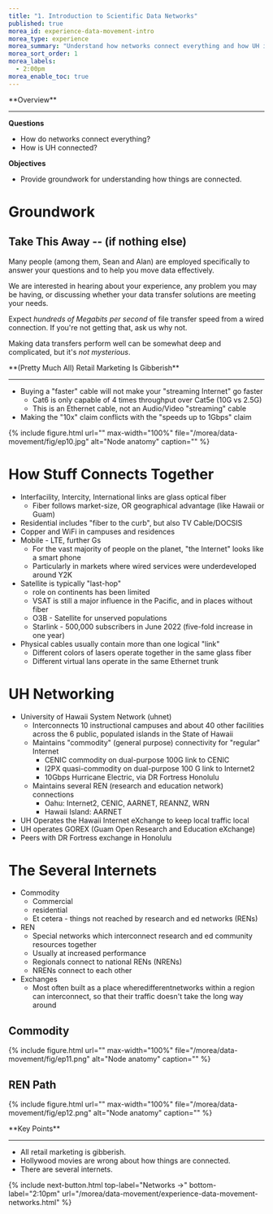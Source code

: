 ```yaml
---
title: "1. Introduction to Scientific Data Networks"
published: true
morea_id: experience-data-movement-intro
morea_type: experience
morea_summary: "Understand how networks connect everything and how UH is connected."
morea_sort_order: 1
morea_labels:
  - 2:00pm
morea_enable_toc: true
---
```


<div class="alert alert-success mt-3" role="alert" markdown="1">
<i class="fa-solid fa-globe fa-xl"></i> **Overview**
<hr/>

**Questions**
  * How do networks connect everything?
  * How is UH connected? 

 **Objectives**
  * Provide groundwork for understanding how things are connected.

</div>

# Groundwork

## Take This Away -- (if nothing else)

Many people (among them, Sean and Alan) are employed specifically to answer your questions and to help you move data effectively.

We are interested in hearing about your experience, any problem you may be having, or discussing whether your data transfer solutions are meeting your needs.

Expect _hundreds of Megabits per second_ of file transfer speed from a wired connection. If you're not getting that, ask us why not.

Making data transfers perform well can be somewhat deep and complicated, but it's _not mysterious_.
<div class="alert alert-info" role="alert" markdown="1">
<i class="fa-solid fa-circle-info fa-xl"></i> **(Pretty Much All) Retail Marketing Is Gibberish**
<hr/>

* Buying a "faster" cable will not make your "streaming Internet" go faster
   * Cat6 is only capable of 4 times throughput over Cat5e (10G vs 2.5G)
   * This is an Ethernet cable, not an Audio/Video "streaming" cable
 * Making the "10x" claim conflicts with the "speeds up to 1Gbps" claim

</div>

{% include figure.html url="" max-width="100%" file="/morea/data-movement/fig/ep10.jpg" alt="Node anatomy" caption="" %}

# How Stuff Connects Together

* Interfacility, Intercity, International links are glass optical fiber
  * Fiber follows market-size, OR geographical advantage (like Hawaii or Guam)
* Residential includes "fiber to the curb", but also TV Cable/DOCSIS
* Copper and WiFi in campuses and residences
* Mobile - LTE, further Gs
  * For the vast majority of people on the planet, "the Internet" looks like a smart phone
  * Particularly in markets where wired services were underdeveloped around Y2K
* Satellite is typically "last-hop"
  * role on continents has been limited
  * VSAT is still a major influence in the Pacific, and in places without fiber
  * O3B - Satellite for unserved populations
  * Starlink - 500,000 subscribers in June 2022 (five-fold increase in one year)
* Physical cables usually contain more than one logical "link"
  * Different colors of lasers operate together in the same glass fiber
  * Different virtual lans operate in the same Ethernet trunk

# UH Networking

* University of Hawaii System Network (uhnet)
  * Interconnects 10 instructional campuses and about 40 other facilities across the 6 public, populated islands in the State of Hawaii
  * Maintains "commodity" (general purpose) connectivity for "regular" Internet
    * CENIC commodity on dual-purpose 100G link to CENIC
    * I2PX quasi-commodity on dual-purpose 100 G link to Internet2
    * 10Gbps Hurricane Electric, via DR Fortress Honolulu
  * Maintains several REN (research and education network) connections
    * Oahu: Internet2, CENIC, AARNET, REANNZ, WRN
    * Hawaii Island: AARNET
* UH Operates the Hawaii Internet eXchange to keep local traffic local
* UH operates GOREX (Guam Open Research and Education eXchange)
* Peers with DR Fortress exchange in Honolulu

# The Several Internets

* Commodity
  * Commercial
  * residential
  * Et cetera - things not reached by research and ed networks (RENs)
* REN
  * Special networks which interconnect research and ed community resources together
  * Usually at increased performance
  * Regionals connect to national RENs (NRENs)
  * NRENs connect to each other
* Exchanges
  * Most often built as a place wheredifferentnetworks within a region can interconnect, so that their traffic doesn't take the long way around

## Commodity

{% include figure.html url="" max-width="100%" file="/morea/data-movement/fig/ep11.png" alt="Node anatomy" caption="" %}

## REN Path

{% include figure.html url="" max-width="100%" file="/morea/data-movement/fig/ep12.png" alt="Node anatomy" caption="" %}

<div class="alert alert-success mt-3" role="alert" markdown="1">
<i class="fa-solid fa-globe fa-xl"></i> **Key Points**
<hr/>

  * All retail marketing is gibberish. 
  * Hollywood movies are wrong about how things are connected. 
  * There are several internets.
</div>

{% include next-button.html
  top-label="Networks ->"
  bottom-label="2:10pm"
  url="/morea/data-movement/experience-data-movement-networks.html" %}
